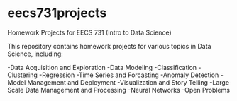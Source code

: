 # eecs731projects
Homework Projects for EECS 731 (Intro to Data Science)

This repository contains homework projects for various topics in Data Science, including:

  -Data Acquisition and Exploration
  -Data Modeling
  -Classification
  -Clustering
  -Regression
  -Time Series and Forcasting
  -Anomaly Detection
  -Model Management and Deployment
  -Visualization and Story Telling
  -Large Scale Data Management and Processing
  -Neural Networks
  -Open Problems
